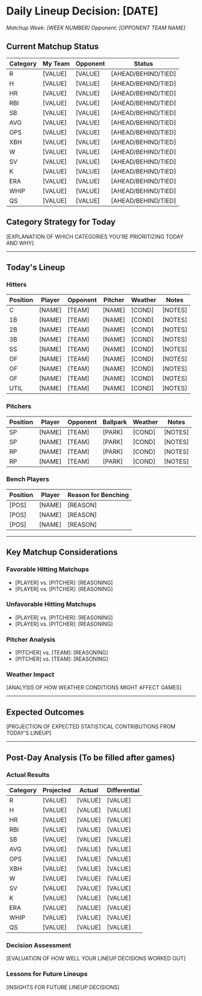 # Daily Lineup Decision: [DATE]

*Matchup Week: [WEEK NUMBER]*
*Opponent: [OPPONENT TEAM NAME]*

## Current Matchup Status

| Category | My Team | Opponent | Status |
|----------|---------|----------|--------|
| R        | [VALUE] | [VALUE]  | [AHEAD/BEHIND/TIED] |
| H        | [VALUE] | [VALUE]  | [AHEAD/BEHIND/TIED] |
| HR       | [VALUE] | [VALUE]  | [AHEAD/BEHIND/TIED] |
| RBI      | [VALUE] | [VALUE]  | [AHEAD/BEHIND/TIED] |
| SB       | [VALUE] | [VALUE]  | [AHEAD/BEHIND/TIED] |
| AVG      | [VALUE] | [VALUE]  | [AHEAD/BEHIND/TIED] |
| OPS      | [VALUE] | [VALUE]  | [AHEAD/BEHIND/TIED] |
| XBH      | [VALUE] | [VALUE]  | [AHEAD/BEHIND/TIED] |
| W        | [VALUE] | [VALUE]  | [AHEAD/BEHIND/TIED] |
| SV       | [VALUE] | [VALUE]  | [AHEAD/BEHIND/TIED] |
| K        | [VALUE] | [VALUE]  | [AHEAD/BEHIND/TIED] |
| ERA      | [VALUE] | [VALUE]  | [AHEAD/BEHIND/TIED] |
| WHIP     | [VALUE] | [VALUE]  | [AHEAD/BEHIND/TIED] |
| QS       | [VALUE] | [VALUE]  | [AHEAD/BEHIND/TIED] |

## Category Strategy for Today

[EXPLANATION OF WHICH CATEGORIES YOU'RE PRIORITIZING TODAY AND WHY]

---

## Today's Lineup

### Hitters

| Position | Player | Opponent | Pitcher | Weather | Notes |
|----------|--------|----------|---------|---------|-------|
| C        | [NAME] | [TEAM]   | [NAME]  | [COND]  | [NOTES] |
| 1B       | [NAME] | [TEAM]   | [NAME]  | [COND]  | [NOTES] |
| 2B       | [NAME] | [TEAM]   | [NAME]  | [COND]  | [NOTES] |
| 3B       | [NAME] | [TEAM]   | [NAME]  | [COND]  | [NOTES] |
| SS       | [NAME] | [TEAM]   | [NAME]  | [COND]  | [NOTES] |
| OF       | [NAME] | [TEAM]   | [NAME]  | [COND]  | [NOTES] |
| OF       | [NAME] | [TEAM]   | [NAME]  | [COND]  | [NOTES] |
| OF       | [NAME] | [TEAM]   | [NAME]  | [COND]  | [NOTES] |
| UTIL     | [NAME] | [TEAM]   | [NAME]  | [COND]  | [NOTES] |

### Pitchers

| Position | Player | Opponent | Ballpark | Weather | Notes |
|----------|--------|----------|----------|---------|-------|
| SP       | [NAME] | [TEAM]   | [PARK]   | [COND]  | [NOTES] |
| SP       | [NAME] | [TEAM]   | [PARK]   | [COND]  | [NOTES] |
| RP       | [NAME] | [TEAM]   | [PARK]   | [COND]  | [NOTES] |
| RP       | [NAME] | [TEAM]   | [PARK]   | [COND]  | [NOTES] |

### Bench Players

| Position | Player | Reason for Benching |
|----------|--------|---------------------|
| [POS]    | [NAME] | [REASON] |
| [POS]    | [NAME] | [REASON] |
| [POS]    | [NAME] | [REASON] |

---

## Key Matchup Considerations

### Favorable Hitting Matchups
- [PLAYER] vs. [PITCHER]: [REASONING]
- [PLAYER] vs. [PITCHER]: [REASONING]

### Unfavorable Hitting Matchups
- [PLAYER] vs. [PITCHER]: [REASONING]
- [PLAYER] vs. [PITCHER]: [REASONING]

### Pitcher Analysis
- [PITCHER] vs. [TEAM]: [REASONING]
- [PITCHER] vs. [TEAM]: [REASONING]

### Weather Impact
[ANALYSIS OF HOW WEATHER CONDITIONS MIGHT AFFECT GAMES]

---

## Expected Outcomes

[PROJECTION OF EXPECTED STATISTICAL CONTRIBUTIONS FROM TODAY'S LINEUP]

---

## Post-Day Analysis (To be filled after games)

### Actual Results

| Category | Projected | Actual | Differential |
|----------|-----------|--------|--------------|
| R        | [VALUE]   | [VALUE]| [VALUE]      |
| H        | [VALUE]   | [VALUE]| [VALUE]      |
| HR       | [VALUE]   | [VALUE]| [VALUE]      |
| RBI      | [VALUE]   | [VALUE]| [VALUE]      |
| SB       | [VALUE]   | [VALUE]| [VALUE]      |
| AVG      | [VALUE]   | [VALUE]| [VALUE]      |
| OPS      | [VALUE]   | [VALUE]| [VALUE]      |
| XBH      | [VALUE]   | [VALUE]| [VALUE]      |
| W        | [VALUE]   | [VALUE]| [VALUE]      |
| SV       | [VALUE]   | [VALUE]| [VALUE]      |
| K        | [VALUE]   | [VALUE]| [VALUE]      |
| ERA      | [VALUE]   | [VALUE]| [VALUE]      |
| WHIP     | [VALUE]   | [VALUE]| [VALUE]      |
| QS       | [VALUE]   | [VALUE]| [VALUE]      |

### Decision Assessment
[EVALUATION OF HOW WELL YOUR LINEUP DECISIONS WORKED OUT]

### Lessons for Future Lineups
[INSIGHTS FOR FUTURE LINEUP DECISIONS]
